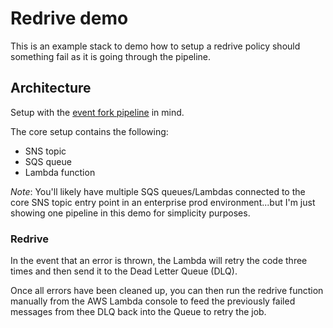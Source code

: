 # Redrive demo
This is an example stack to demo how to setup a redrive policy should something fail as it is going through the pipeline.

## Architecture
Setup with the [event fork pipeline](https://aws.amazon.com/blogs/compute/enriching-event-driven-architectures-with-aws-event-fork-pipelines/) in mind.

The core setup contains the following:
  - SNS topic
  - SQS queue
  - Lambda function

*Note*: You'll likely have multiple SQS queues/Lambdas connected to the core SNS topic entry point in an enterprise prod environment...but I'm just showing one pipeline in this demo for simplicity purposes.

### Redrive
In the event that an error is thrown, the Lambda will retry the code three times and then send it to the Dead Letter Queue (DLQ).

Once all errors have been cleaned up, you can then run the redrive function manually from the AWS Lambda console to feed the previously failed messages from thee DLQ back into the Queue to retry the job.
